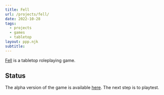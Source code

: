 ```yaml
---
title: Fell
url: /projects/fell/
date: 2022-10-28
tags:
  - projects
  - games
  - tabletop
layout: ppp.njk
subtitle:
---
```


[Fell](/fell) is a tabletop roleplaying game.

## Status

The alpha version of the game is available [here](/fell). The next step is to playtest.
